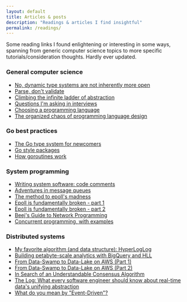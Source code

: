 ```yaml
---
layout: default
title: Articles & posts
description: "Readings & articles I find insightful"
permalink: /readings/
---
```


Some reading links I found enlightening or interesting in some ways, spanning
from generic computer science topics to more specific tutorials/consideration
thoughts. Hardly ever updated.

### General computer science

- [No, dynamic type systems are not inherently more open](https://lexi-lambda.github.io/blog/2020/01/19/no-dynamic-type-systems-are-not-inherently-more-open/)
- [Parse, don't validate](https://lexi-lambda.github.io/blog/2019/11/05/parse-don-t-validate/)
- [Climbing the infinite ladder of abstraction](https://lexi-lambda.github.io/blog/2016/08/11/climbing-the-infinite-ladder-of-abstraction/)
- [Questions I'm asking in interviews](https://jvns.ca/blog/2013/12/30/questions-im-asking-in-interviews/)
- [Choosing a programming language](https://thesquareplanet.com/blog/choosing-a-programming-language/)
- [The organized chaos of programming language design](https://medium.com/coinmonks/the-organized-chaos-of-programming-language-design-1e0a95067afb)

### Go best practices

- [The Go type system for newcomers](https://rakyll.org/typesystem/)
- [Go style packages](https://rakyll.org/style-packages/)
- [How goroutines work](https://blog.nindalf.com/posts/how-goroutines-work/)

### System programming

- [Writing system software: code comments](http://antirez.com/news/124)
- [Adventures in message queues](http://antirez.com/news/88)
- [The method to epoll's madness](https://copyconstruct.medium.com/the-method-to-epolls-madness-d9d2d6378642)
- [Epoll is fundamentally broken - part 1](https://idea.popcount.org/2017-02-20-epoll-is-fundamentally-broken-12/)
- [Epoll is fundamentally broken - part 2](https://idea.popcount.org/2017-03-20-epoll-is-fundamentally-broken-22/)
- [Beej's Guide to Network Programming](https://beej.us/guide/bgnet/html/)
- [Concurrent programming, with examples](https://begriffs.com/posts/2020-03-23-concurrent-programming.html)

### Distributed systems

- [My favorite algorithm (and data structure): HyperLogLog](https://odino.org/my-favorite-data-structure-hyperloglog/)
- [Building petabyte-scale analytics with BigQuery and HLL](https://medium.com/permutive/petabyte-analytics-with-bigquery-hll-af0f7a70b66d)
- [From Data-Swamp to Data-Lake on AWS (Part 1)](https://engineering.depop.com/from-data-swamp-to-data-lake-on-aws-part-1-6fcf83f2c26e)
- [From Data-Swamp to Data-Lake on AWS (Part 2)](https://engineering.depop.com/data-swamp-to-data-lake-on-aws-part-2-12b2bf80ba7a)
- [In Search of an Understandable Consensus Algorithm](https://raft.github.io/raft.pdf)
- [The Log: What every software engineer should know about real-time data's unifying abstraction](https://engineering.linkedin.com/distributed-systems/log-what-every-software-engineer-should-know-about-real-time-datas-unifying)
- [What do you mean by "Event-Driven"?](https://martinfowler.com/articles/201701-event-driven.html)
